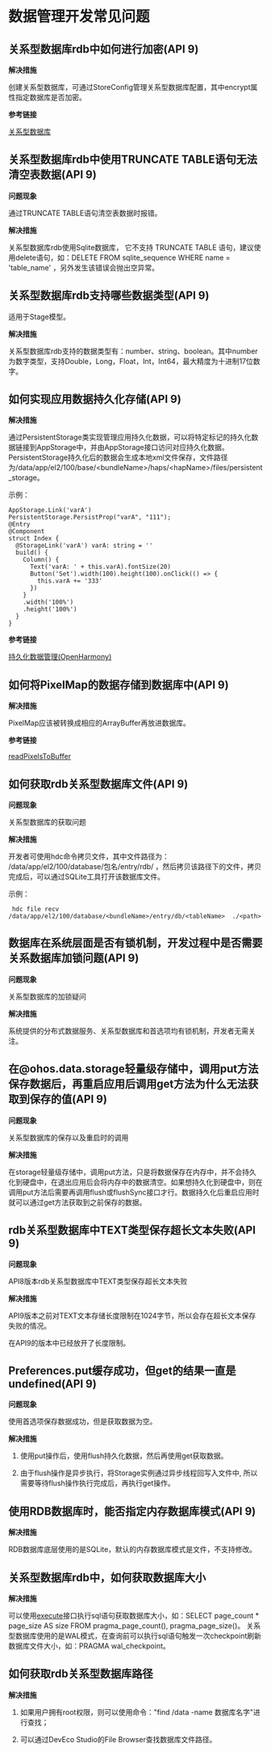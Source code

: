 # 数据管理开发常见问题


## 关系型数据库rdb中如何进行加密(API 9)

**解决措施**

创建关系型数据库，可通过StoreConfig管理关系型数据库配置，其中encrypt属性指定数据库是否加密。

**参考链接**

[关系型数据库](../reference/apis-arkdata/arkts-apis-data-relationalStore-i.md#storeconfig)


## 关系型数据库rdb中使用TRUNCATE TABLE语句无法清空表数据(API 9)

**问题现象**

通过TRUNCATE TABLE语句清空表数据时报错。

**解决措施**

关系型数据库rdb使用Sqlite数据库， 它不支持 TRUNCATE TABLE 语句，建议使用delete语句，如：DELETE FROM sqlite_sequence WHERE name = 'table_name' ，另外发生该错误会抛出空异常。


## 关系型数据库rdb支持哪些数据类型(API 9)

适用于Stage模型。

**解决措施**

关系型数据库rdb支持的数据类型有：number、string、boolean。其中number为数字类型，支持Double，Long，Float，Int，Int64，最大精度为十进制17位数字。


## 如何实现应用数据持久化存储(API 9)

**解决措施**

通过PersistentStorage类实现管理应用持久化数据，可以将特定标记的持久化数据链接到AppStorage中，并由AppStorage接口访问对应持久化数据。PersistentStorage持久化后的数据会生成本地xml文件保存，文件路径为/data/app/el2/100/base/&lt;bundleName&gt;/haps/&lt;hapName&gt;/files/persistent_storage。

示例：

```
AppStorage.Link('varA')
PersistentStorage.PersistProp("varA", "111");
@Entry
@Component
struct Index {
  @StorageLink('varA') varA: string = ''
  build() {
    Column() {
      Text('varA: ' + this.varA).fontSize(20)
      Button('Set').width(100).height(100).onClick(() => {
        this.varA += '333'
      })
    }
    .width('100%')
    .height('100%')
  }
}
```

**参考链接**

[持久化数据管理\(OpenHarmony\)](../ui/state-management/arkts-persiststorage.md)


## 如何将PixelMap的数据存储到数据库中(API 9)

**解决措施**

PixelMap应该被转换成相应的ArrayBuffer再放进数据库。

**参考链接**

[readPixelsToBuffer](../reference/apis-image-kit/js-apis-image.md#readpixelstobuffer7-1)


## 如何获取rdb关系型数据库文件(API 9)

**问题现象**

关系型数据库的获取问题

**解决措施**

开发者可使用hdc命令拷贝文件，其中文件路径为： /data/app/el2/100/database/包名/entry/rdb/ ，然后拷贝该路径下的文件，拷贝完成后，可以通过SQLite工具打开该数据库文件。

示例：

```
 hdc file recv /data/app/el2/100/database/<bundleName>/entry/db/<tableName>  ./<path>
```


## 数据库在系统层面是否有锁机制，开发过程中是否需要关系数据库加锁问题(API 9)

**问题现象**

关系型数据库的加锁疑问

**解决措施**

系统提供的分布式数据服务、关系型数据库和首选项均有锁机制，开发者无需关注。


## 在\@ohos.data.storage轻量级存储中，调用put方法保存数据后，再重启应用后调用get方法为什么无法获取到保存的值(API 9)

**问题现象**

关系型数据库的保存以及重启时的调用

**解决措施**

在storage轻量级存储中，调用put方法，只是将数据保存在内存中，并不会持久化到硬盘中，在退出应用后会将内存中的数据清空。如果想持久化到硬盘中，则在调用put方法后需要再调用flush或flushSync接口才行。数据持久化后重启应用时就可以通过get方法获取到之前保存的数据。


## rdb关系型数据库中TEXT类型保存超长文本失败(API 9)

**问题现象**

API8版本rdb关系型数据库中TEXT类型保存超长文本失败

**解决措施**

API9版本之前对TEXT文本存储长度限制在1024字节，所以会存在超长文本保存失败的情况。

在API9的版本中已经放开了长度限制。


## Preferences.put缓存成功，但get的结果一直是undefined(API 9)

**问题现象**

使用首选项保存数据成功，但是获取数据为空。

**解决措施**

1. 使用put操作后，使用flush持久化数据，然后再使用get获取数据。

2. 由于flush操作是异步执行，将Storage实例通过异步线程回写入文件中, 所以需要等待flush操作执行完成后，再执行get操作。


## 使用RDB数据库时，能否指定内存数据库模式(API 9)

**解决措施**

RDB数据库底层使用的是SQLite，默认的内存数据库模式是文件，不支持修改。


## 关系型数据库rdb中，如何获取数据库大小

**解决措施**

可以使用[execute](../reference/apis-arkdata/arkts-apis-data-relationalStore-RdbStore.md#execute12)接口执行sql语句获取数据库大小，如：SELECT page_count * page_size AS size FROM pragma_page_count(), pragma_page_size()。
关系型数据库使用的是WAL模式，在查询前可以执行sql语句触发一次checkpoint刷新数据库文件大小，如：PRAGMA wal_checkpoint。


## 如何获取rdb关系型数据库路径

**解决措施**

1. 如果用户拥有root权限，则可以使用命令："find /data -name 数据库名字"进行查找；

2. 可以通过DevEco Studio的File Browser查找数据库文件路径。